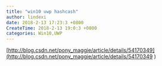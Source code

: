 ```yaml
---
title: "win10 uwp hashcash"
author: lindexi
date: 2018-2-13 17:23:3 +0800
CreateTime: 2018-2-13 19:0:3 +0800
categories: Win10,UWP
---
```



<!--more-->



<div id="toc"></div>

[http://blog.csdn.net/pony_maggie/article/details/54170349](http://blog.csdn.net/pony_maggie/article/details/54170349 )

